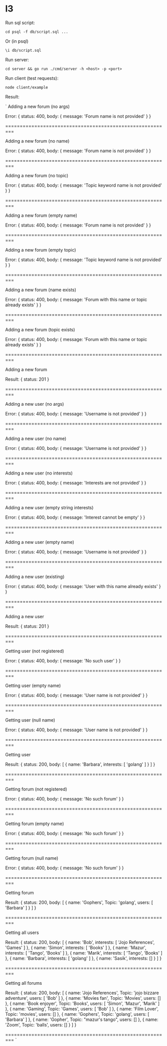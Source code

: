 # l3

Run sql script:

`cd psql -f db/script.sql ...`

Or (in psql)

`\i db/script.sql`

Run server:

`cd server && go run ./cmd/server -h <host> -p <port>`

Run client (test requests):

`node client/example`

Result:

`
Adding a new forum (no args) 

Error: { status: 400, body: { message: 'Forum name is not provided' } } 
 
=========================================================

Adding a new forum (no name) 

Error: { status: 400, body: { message: 'Forum name is not provided' } } 
 
=========================================================

Adding a new forum (no topic) 

Error: {
  status: 400,
  body: { message: 'Topic keyword name is not provided' }
} 
 
=========================================================

Adding a new forum (empty name) 

Error: { status: 400, body: { message: 'Forum name is not provided' } } 
 
=========================================================

Adding a new forum (empty topic) 

Error: {
  status: 400,
  body: { message: 'Topic keyword name is not provided' }
} 
 
=========================================================

Adding a new forum (name exists) 

Error: {
  status: 400,
  body: { message: 'Forum with this name or topic already exists' }
} 
 
=========================================================

Adding a new forum (topic exists) 

Error: {
  status: 400,
  body: { message: 'Forum with this name or topic already exists' }
} 
 
=========================================================

Adding a new forum 

Result:
{ status: 201 }

=========================================================

Adding a new user (no args) 

Error: { status: 400, body: { message: 'Username is not provided' } } 
 
=========================================================

Adding a new user (no name) 

Error: { status: 400, body: { message: 'Username is not provided' } } 
 
=========================================================

Adding a new user (no interests) 

Error: { status: 400, body: { message: 'Interests are not provided' } } 
 
=========================================================

Adding a new user (empty string interests) 

Error: { status: 400, body: { message: 'Interest cannot be empty' } } 
 
=========================================================

Adding a new user (empty name) 

Error: { status: 400, body: { message: 'Username is not provided' } } 
 
=========================================================

Adding a new user (existing) 

Error: {
  status: 400,
  body: { message: 'User with this name already exists' }
} 
 
=========================================================

Adding a new user 

Result:
{ status: 201 }

=========================================================

Getting user (not registered) 

Error: { status: 400, body: { message: 'No such user' } } 
 
=========================================================

Getting user (empty name) 

Error: { status: 400, body: { message: 'User name is not provided' } } 
 
=========================================================

Getting user (null name) 

Error: { status: 400, body: { message: 'User name is not provided' } } 
 
=========================================================

Getting user 

Result:
{
  status: 200,
  body: [ { name: 'Barbara', interests: [ 'golang' ] } ]
}

=========================================================

Getting forum (not registered) 

Error: { status: 400, body: { message: 'No such forum' } } 
 
=========================================================

Getting forum (empty name) 

Error: { status: 400, body: { message: 'No such forum' } } 
 
=========================================================

Getting forum (null name) 

Error: { status: 400, body: { message: 'No such forum' } } 
 
=========================================================

Getting forum 

Result:
{
  status: 200,
  body: [ { name: 'Gophers', Topic: 'golang', users: [ 'Barbara' ] } ]
}

=========================================================

Getting all users 

Result:
{
  status: 200,
  body: [
    { name: 'Bob', interests: [ 'Jojo References', 'Games' ] },
    { name: 'Simon', interests: [ 'Books' ] },
    { name: 'Mazur', interests: [ 'Tango', 'Books' ] },
    { name: 'Marik', interests: [ 'Tango', 'Books' ] },
    { name: 'Barbara', interests: [ 'golang' ] },
    { name: 'Sasik', interests: [] }
  ]
}

=========================================================

Getting all forums 

Result:
{
  status: 200,
  body: [
    {
      name: 'Jojo References',
      Topic: 'jojo bizzare adventure',
      users: [ 'Bob' ]
    },
    { name: 'Movies fan', Topic: 'Movies', users: [] },
    {
      name: 'Book enjoyer',
      Topic: 'Books',
      users: [ 'Simon', 'Mazur', 'Marik' ]
    },
    { name: 'Gaming', Topic: 'Games', users: [ 'Bob' ] },
    { name: 'Film Lover', Topic: 'movies', users: [] },
    { name: 'Gophers', Topic: 'golang', users: [ 'Barbara' ] },
    { name: 'Gopher', Topic: "mazur's tango", users: [] },
    { name: 'Zoom', Topic: 'balls', users: [] }
  ]
}

=========================================================
`